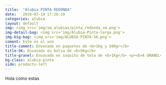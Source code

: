 ```yaml
---
title:  "Alubia PINTA REDONDA"
date:   2016-07-19 17:26:19
categories: alubia
layout: default
img: <img src='img/sm_alubias/pinta_redonda_sm.png'>
img-detail-bag: <img src='img/Alubia-Pinta-larga.png'>
img-big-bag: <img src='img/ALUBIA-PINTA-5K.png'>
coment: Este es el uno
title-coment: Envasado en paquetes de <b>1Kg y 500gr</b>
title-5K: Envasado en bolsa de <b>5Kg</b>
title-granel: Envasado en saquito de tela de <b>1Kg</b> <p><b>A GRANEL</b><br> Envasado en sacos de <b>10Kg y 25Kg</b> 
bg-class: alubia-pinta
side: products-left
---
```


Hola como estas